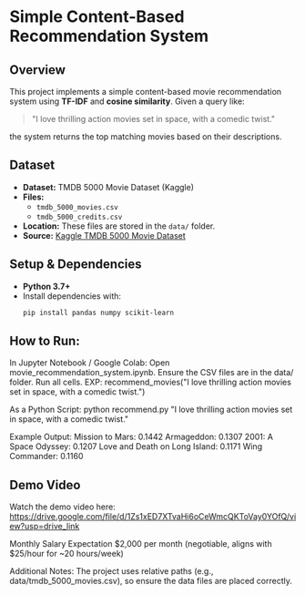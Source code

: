 # Simple Content-Based Recommendation System

## Overview
This project implements a simple content-based movie recommendation system using **TF-IDF** and **cosine similarity**. Given a query like:

> "I love thrilling action movies set in space, with a comedic twist."

the system returns the top matching movies based on their descriptions.

## Dataset
- **Dataset:** TMDB 5000 Movie Dataset (Kaggle)
- **Files:**  
  - `tmdb_5000_movies.csv`
  - `tmdb_5000_credits.csv`
- **Location:** These files are stored in the `data/` folder.
- **Source:** [Kaggle TMDB 5000 Movie Dataset](https://www.kaggle.com/datasets/tmdb/tmdb-movie-metadata)

## Setup & Dependencies
- **Python 3.7+**
- Install dependencies with:
  ```bash
  pip install pandas numpy scikit-learn

## How to Run:

In Jupyter Notebook / Google Colab:
Open movie_recommendation_system.ipynb.
Ensure the CSV files are in the data/ folder.
Run all cells.
EXP:
recommend_movies("I love thrilling action movies set in space, with a comedic twist.")

As a Python Script:
python recommend.py "I love thrilling action movies set in space, with a comedic twist."

Example Output:
Mission to Mars: 0.1442
Armageddon: 0.1307
2001: A Space Odyssey: 0.1207
Love and Death on Long Island: 0.1171
Wing Commander: 0.1160

## Demo Video
Watch the demo video here: https://drive.google.com/file/d/1Zs1xED7XTvaHi6oCeWmcQKToVay0YOfQ/view?usp=drive_link


Monthly Salary Expectation
$2,000 per month (negotiable, aligns with $25/hour for ~20 hours/week)

Additional Notes: 
The project uses relative paths (e.g., data/tmdb_5000_movies.csv), so ensure the data files are placed correctly.
